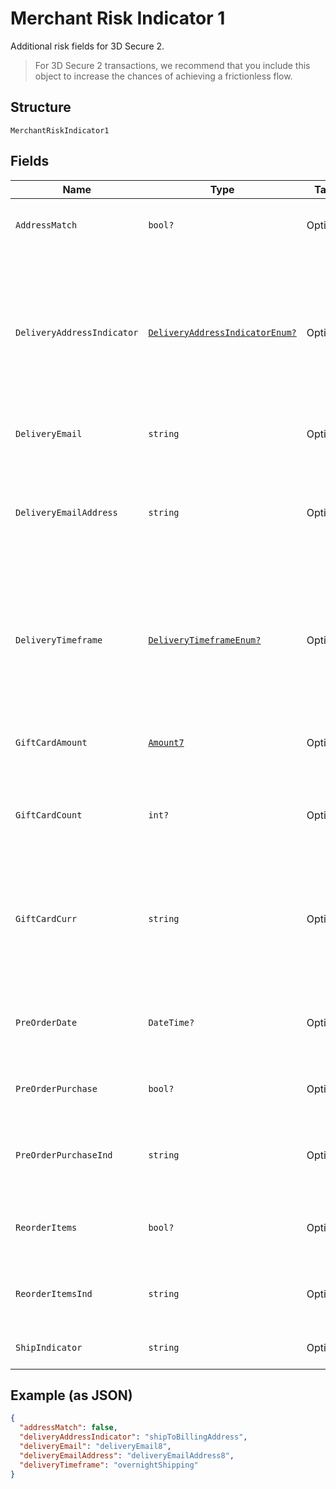 
# Merchant Risk Indicator 1

Additional risk fields for 3D Secure 2.

> For 3D Secure 2 transactions, we recommend that you include this object to increase the chances of achieving a frictionless flow.

## Structure

`MerchantRiskIndicator1`

## Fields

| Name | Type | Tags | Description |
|  --- | --- | --- | --- |
| `AddressMatch` | `bool?` | Optional | Whether the chosen delivery address is identical to the billing address. |
| `DeliveryAddressIndicator` | [`DeliveryAddressIndicatorEnum?`](../../doc/models/delivery-address-indicator-enum.md) | Optional | Indicator regarding the delivery address.<br>Allowed values:<br><br>* `shipToBillingAddress`<br>* `shipToVerifiedAddress`<br>* `shipToNewAddress`<br>* `shipToStore`<br>* `digitalGoods`<br>* `goodsNotShipped`<br>* `other` |
| `DeliveryEmail` | `string` | Optional | The delivery email address (for digital goods). |
| `DeliveryEmailAddress` | `string` | Optional | For Electronic delivery, the email address to which the merchandise was delivered. Maximum length: 254 characters.<br>**Constraints**: *Maximum Length*: `254` |
| `DeliveryTimeframe` | [`DeliveryTimeframeEnum?`](../../doc/models/delivery-timeframe-enum.md) | Optional | The estimated delivery time for the shopper to receive the goods.<br>Allowed values:<br><br>* `electronicDelivery`<br>* `sameDayShipping`<br>* `overnightShipping`<br>* `twoOrMoreDaysShipping` |
| `GiftCardAmount` | [`Amount7`](../../doc/models/amount-7.md) | Optional | For prepaid or gift card purchase, the purchase amount total of prepaid or gift card(s). |
| `GiftCardCount` | `int?` | Optional | For prepaid or gift card purchase, total count of individual prepaid or gift cards/codes purchased. |
| `GiftCardCurr` | `string` | Optional | For prepaid or gift card purchase, [ISO 4217](https://www.iso.org/iso-4217-currency-codes.html) three-digit currency code of the gift card, other than those listed in Table A.5 of the EMVCo 3D Secure Protocol and Core Functions Specification. |
| `PreOrderDate` | `DateTime?` | Optional | For pre-order purchases, the expected date this product will be available to the shopper. |
| `PreOrderPurchase` | `bool?` | Optional | Indicator for whether this transaction is for pre-ordering a product. |
| `PreOrderPurchaseInd` | `string` | Optional | Indicates whether Cardholder is placing an order for merchandise with a future availability or release date. |
| `ReorderItems` | `bool?` | Optional | Indicator for whether the shopper has already purchased the same items in the past. |
| `ReorderItemsInd` | `string` | Optional | Indicates whether the cardholder is reordering previously purchased merchandise. |
| `ShipIndicator` | `string` | Optional | Indicates shipping method chosen for the transaction. |

## Example (as JSON)

```json
{
  "addressMatch": false,
  "deliveryAddressIndicator": "shipToBillingAddress",
  "deliveryEmail": "deliveryEmail8",
  "deliveryEmailAddress": "deliveryEmailAddress8",
  "deliveryTimeframe": "overnightShipping"
}
```

